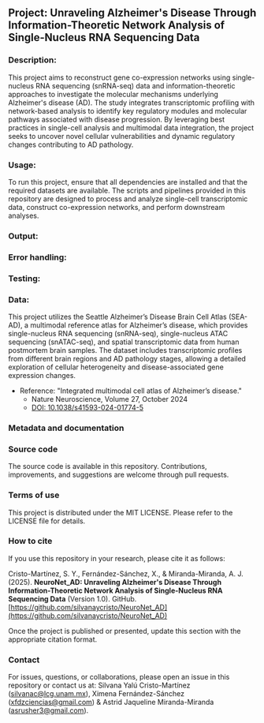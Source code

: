 ## Project: Unraveling Alzheimer's Disease Through Information-Theoretic Network Analysis of Single-Nucleus RNA Sequencing Data


### Description: 

This project aims to reconstruct gene co-expression networks using single-nucleus RNA sequencing (snRNA-seq) data and information-theoretic approaches to investigate the molecular mechanisms underlying Alzheimer's disease (AD). The study integrates transcriptomic profiling with network-based analysis to identify key regulatory modules and molecular pathways associated with disease progression. By leveraging best practices in single-cell analysis and multimodal data integration, the project seeks to uncover novel cellular vulnerabilities and dynamic regulatory changes contributing to AD pathology.


### Usage: 

To run this project, ensure that all dependencies are installed and that the required datasets are available. The scripts and pipelines provided in this repository are designed to process and analyze single-cell transcriptomic data, construct co-expression networks, and perform downstream analyses.


### Output: 

### Error handling: 

### Testing: 


### Data: 

This project utilizes the Seattle Alzheimer’s Disease Brain Cell Atlas (SEA-AD), a multimodal reference atlas for Alzheimer’s disease, which provides single-nucleus RNA sequencing (snRNA-seq), single-nucleus ATAC sequencing (snATAC-seq), and spatial transcriptomic data from human postmortem brain samples. The dataset includes transcriptomic profiles from different brain regions and AD pathology stages, allowing a detailed exploration of cellular heterogeneity and disease-associated gene expression changes.

  - Reference: "Integrated multimodal cell atlas of Alzheimer’s disease." 
    - Nature Neuroscience, Volume 27, October 2024
    - [DOI: 10.1038/s41593-024-01774-5](https://doi.org/10.1038/s41593-024-01774-5)
    

### Metadata and documentation 

### Source code

The source code is available in this repository. Contributions, improvements, and suggestions are welcome through pull requests. 


### Terms of use

This project is distributed under the MIT LICENSE. Please refer to the LICENSE file for details.


### How to cite

If you use this repository in your research, please cite it as follows:

Cristo-Martínez, S. Y., Fernández-Sánchez, X., & Miranda-Miranda, A. J. (2025). **NeuroNet_AD: Unraveling Alzheimer's Disease Through Information-Theoretic Network Analysis of Single-Nucleus RNA Sequencing Data** (Version 1.0). GitHub. [https://github.com/silvanaycristo/NeuroNet_AD](https://github.com/silvanaycristo/NeuroNet_AD)

Once the project is published or presented, update this section with the appropriate citation format.


### Contact

For issues, questions, or collaborations, please open an issue in this repository or contact us at: Silvana Yalú Cristo-Martínez (silvanac@lcg.unam.mx), Ximena Fernández-Sánchez (xfdzciencias@gmail.com) & Astrid Jaqueline Miranda-Miranda (asrusher3@gmail.com). 




